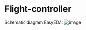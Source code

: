 # Flight-controller
Schematic diagram EasyEDA:
![image](https://github.com/user-attachments/assets/7fa94a8c-71cc-47c5-8c92-f1fd890acbd0)
